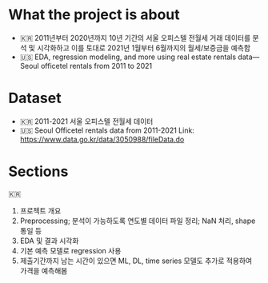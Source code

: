 # What the project is about
- 🇰🇷 2011년부터 2020년까지 10년 기간의 서울 오피스텔 전월세 거래 데이터를 분석 및 시각화하고 이를 토대로 2021년 1월부터 6월까지의 월세/보증금을 예측함
- 🇺🇸 EDA, regression modeling, and more using real estate rentals data—Seoul officetel rentals from 2011 to 2021 

# Dataset
- 🇰🇷 2011-2021 서울 오피스텔 전월세 데이터
- 🇺🇸 Seoul Officetel rentals data from 2011-2021 
Link: https://www.data.go.kr/data/3050988/fileData.do

# Sections
🇰🇷 
1. 프로젝트 개요
2. Preprocessing; 분석이 가능하도록 연도별 데이터 파일 정리; NaN 처리, shape 통일 등
3. EDA 및 결과 시각화
4. 기본 예측 모델로 regression 사용
5. 제출기간까지 남는 시간이 있으면 ML, DL, time series 모델도 추가로 적용하여 가격을 예측해봄

